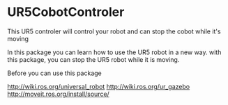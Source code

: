 # UR5CobotControler
This UR5 controler will control your robot and can stop the cobot while it's moving


In this package you can learn how to use the UR5 robot in a new way. with this package, you can stop the UR5 robot while it is moving.

Before you can use this package 

http://wiki.ros.org/universal_robot
http://wiki.ros.org/ur_gazebo
http://moveit.ros.org/install/source/

